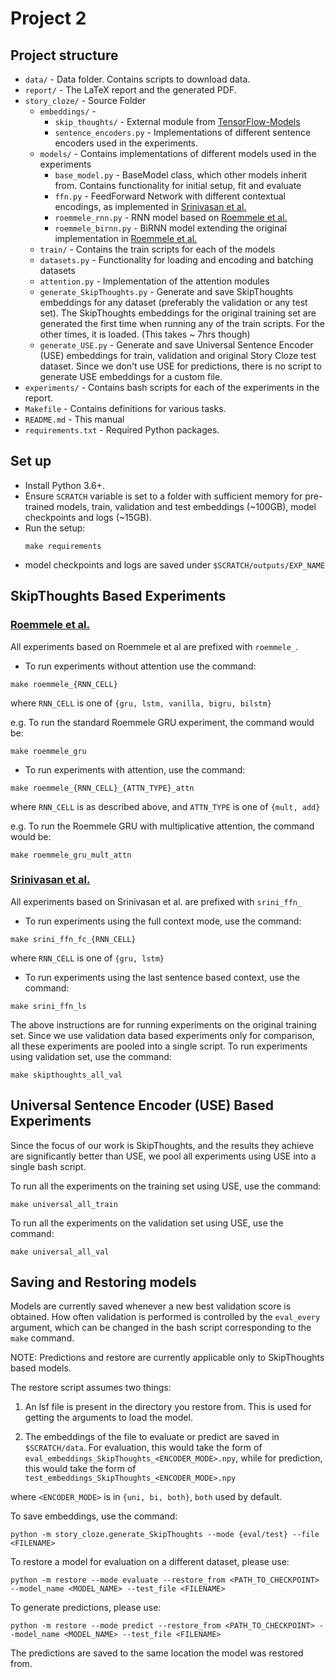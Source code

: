 # Project 2

## Project structure

* `data/` - Data folder. Contains scripts to download data.
* `report/` - The LaTeX report and the generated PDF.
* `story_cloze/` - Source Folder
  * `embeddings/` -
    * `skip_thoughts/` - External module from [TensorFlow-Models](https://github.com/tensorflow/models/tree/master/research/skip_thoughts)
    * `sentence_encoders.py` - Implementations of different sentence encoders used in the experiments.
  * `models/` - Contains implementations of different models used in the experiments
    * `base_model.py` - BaseModel class, which other models inherit from. Contains functionality for initial setup, fit and evaluate
    * `ffn.py` - FeedForward Network with different contextual encodings, as implemented in [Srinivasan et al.](https://arxiv.org/abs/1803.05547)
    * `roemmele_rnn.py` - RNN model based on [Roemmele et al.](https://www.aclweb.org/anthology/W17-0911)
    * `roemmele_birnn.py` - BiRNN model extending the original implementation in [Roemmele et al.](https://www.aclweb.org/anthology/W17-0911)
  * `train/` - Contains the train scripts for each of the models
  * `datasets.py` - Functionality for loading and encoding and batching datasets
  * `attention.py` - Implementation of the attention modules
  * `generate_SkipThoughts.py` - Generate and save SkipThoughts embeddings for any dataset (preferably the validation or any test set). The SkipThoughts embeddings for the original training set are generated
      the first time when running any of the train scripts. For the other times, it is loaded. (This takes ~ 7hrs though)
  * `generate_USE.py` - Generate and save Universal Sentence Encoder (USE) embeddings for train, validation and original Story Cloze test dataset. 
     Since we don't use USE for predictions, there is no script to generate USE embeddings for a custom file.
* `experiments/` - Contains bash scripts for each of the experiments in the report.
* `Makefile` - Contains definitions for various tasks.
* `README.md` - This manual
* `requirements.txt` - Required Python packages.

## Set up

* Install Python 3.6+.
* Ensure `SCRATCH` variable is set to a folder with sufficient memory for pre-trained models, train, validation and test embeddings (~100GB), model checkpoints and logs (~15GB).
* Run the setup:
    ```
    make requirements
    ```
* model checkpoints and logs are saved under `$SCRATCH/outputs/EXP_NAME`

## SkipThoughts Based Experiments

### [Roemmele et al.](https://www.aclweb.org/anthology/W17-091)

All experiments based on Roemmele et al are prefixed with `roemmele_`.
* To run experiments without attention use the command:

```
make roemmele_{RNN_CELL}
```

where `RNN_CELL` is one of `{gru, lstm, vanilla, bigru, bilstm}`

e.g. To run the standard Roemmele GRU experiment, the command would be:

```
make roemmele_gru
```

* To run experiments with attention, use the command:

```
make roemmele_{RNN_CELL}_{ATTN_TYPE}_attn
```

where `RNN_CELL` is as described above, and `ATTN_TYPE` is one of `{mult, add}`

e.g. To run the Roemmele GRU with multiplicative attention, the command would be:

```
make roemmele_gru_mult_attn
```
### [Srinivasan et al.](https://arxiv.org/abs/1803.05547)

All experiments based on Srinivasan et al. are prefixed with `srini_ffn_`

* To run experiments using the full context mode, use the command:

```
make srini_ffn_fc_{RNN_CELL}
```

where `RNN_CELL` is one of `{gru, lstm}`


* To run experiments using the last sentence based context, use the command:

```
make srini_ffn_ls
```

The above instructions are for running experiments on the original training set.
Since we use validation data based experiments only for comparison, all these experiments are pooled into a single script.
To run experiments using validation set, use the command:

```
make skipthoughts_all_val
```

## Universal Sentence Encoder (USE) Based Experiments

Since the focus of our work is SkipThoughts, and the results they achieve are significantly better than USE,
we pool all experiments using USE into a single bash script.

To run all the experiments on the training set using USE, use the command:

```
make universal_all_train
```

To run all the experiments on the validation set using USE, use the command:

```
make universal_all_val
```

## Saving and Restoring models

Models are currently saved whenever a new best validation score is obtained.
How often validation is performed is  controlled by the `eval_every` argument,
which can be changed in the bash script corresponding to the `make` command.

NOTE: Predictions and restore are currently applicable only to SkipThoughts based models.

The restore script assumes two things:

1) An lsf file is present in the directory you restore from. This is used for
getting the arguments to load the model.

2) The embeddings of the file to evaluate or predict are saved in `$SCRATCH/data`.
For evaluation, this would take the form of `eval_embeddings_SkipThoughts_<ENCODER_MODE>.npy`,
while for prediction, this would take the form of `test_embeddings_SkipThoughts_<ENCODER_MODE>.npy`

where `<ENCODER_MODE>` is in `{uni, bi, both}`, `both` used by default.

To save embeddings, use the command:

```
python -m story_cloze.generate_SkipThoughts --mode {eval/test} --file <FILENAME>
```

To restore a model for evaluation on a different dataset, please use:

```
python -m restore --mode evaluate --restore_from <PATH_TO_CHECKPOINT> --model_name <MODEL_NAME> --test_file <FILENAME>
```

To generate predictions, please use:

```
python -m restore --mode predict --restore_from <PATH_TO_CHECKPOINT> --model_name <MODEL_NAME> --test_file <FILENAME>
```

The predictions are saved to the same location the model was restored from.
